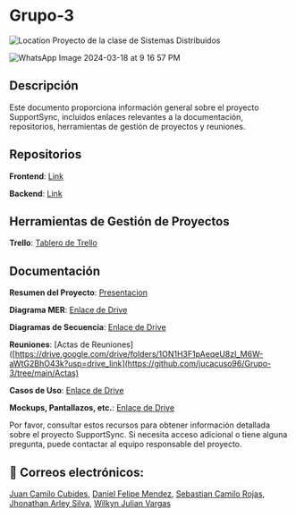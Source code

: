 # Grupo-3
![Location](https://img.shields.io/badge/Location-Neiva,%20Huila,%20Colombia-blue)
Proyecto de la clase de Sistemas Distribuidos

![WhatsApp Image 2024-03-18 at 9 16 57 PM](https://github.com/jucacuso96/Grupo-3/assets/55547045/a890959a-f0f0-4932-a877-5335c618a1a4)

## Descripción
Este documento proporciona información general sobre el proyecto SupportSync, incluidos enlaces relevantes a la documentación, repositorios, herramientas de gestión de proyectos y reuniones.

## Repositorios

**Frontend**: [Link](https://github.com/jucacuso96/Grupo-3/tree/main/Frontend)

**Backend**: [Link](https://github.com/jucacuso96/Grupo-3/tree/main/Backend)

## Herramientas de Gestión de Proyectos

**Trello**: [Tablero de Trello](https://trello.com/invite/b/PBLbfe4v/ATTIc79c8be35b38b30205246dd8b7de3a63D0003029/grupo-3-sistemas-distribuidos)

## Documentación

**Resumen del Proyecto**: [Presentacion](https://github.com/jucacuso96/Grupo-3/tree/main/Documentacion)

**Diagrama MER**: [Enlace de Drive](https://github.com/jucacuso96/Grupo-3/blob/main/Documentacion/Diagramas/Diagrama%20MER%20support%20sync.pdf)

**Diagramas de Secuencia**: [Enlace de Drive](https://github.com/jucacuso96/Grupo-3/blob/main/Documentacion/Diagramas/diagrama%20de%20secuencia%20support%20sync.pdf)

**Reuniones**: [Actas de Reuniones]([https://drive.google.com/drive/folders/1ON1H3F1pAeqeU8zI_M6W-aWtG2BhO43k?usp=drive_link](https://github.com/jucacuso96/Grupo-3/tree/main/Actas)

**Casos de Uso**: [Enlace de Drive](https://github.com/jucacuso96/Grupo-3/blob/main/Documentacion/Diagramas/Driagrama%20de%20Casos%20de%20uso.pdf)

**Mockups, Pantallazos, etc.**: [Enlace de Drive](https://github.com/jucacuso96/Grupo-3/blob/main/Documentacion/Diagramas/Mockup%20support%20sync.pdf)

Por favor, consultar estos recursos para obtener información detallada sobre el proyecto SupportSync. Si necesita acceso adicional o tiene alguna pregunta, puede contactar al equipo responsable del proyecto.

## 📧 Correos electrónicos: 
[Juan Camilo Cubides](mailto:jc.cubides_2019-1@corhuila.edu.co),
[Daniel Felipe Mendez](mailto:dfmendez-2020b@corhuila.edu.co),
[Sebastian Camilo Rojas](mailto:sc.rojas_2019-1@corhuila.edu.co),
[Jhonathan Arley Silva](mailto:ja.silva_2019-1@corhuila.edu.co),
[Wilkyn Julian Vargas](mailto:wilkynvargas_20182@corhuila.edu.co)
